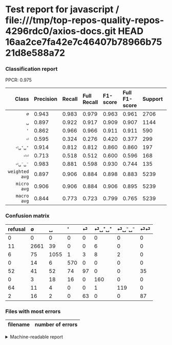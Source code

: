 # Test report for javascript / file:///tmp/top-repos-quality-repos-4296rdc0/axios-docs.git HEAD 16aa2ce7fa42e7c46407b78966b7521d8e588a72

### Classification report

PPCR: 0.975

| Class | Precision | Recall | Full Recall | F1-score | Full F1-score | Support | Full Support | PPCR |
|------:|:----------|:-------|:------------|:---------|:---------|:--------|:-------------|:-----|
| `∅` | 0.943| 0.983| 0.979| 0.963| 0.961| 2706| 2717| 0.996 |
| `␣` | 0.897| 0.922| 0.917| 0.909| 0.907| 1144| 1150| 0.995 |
| `'` | 0.862| 0.966| 0.966| 0.911| 0.911| 590| 590| 1.000 |
| `⏎` | 0.595| 0.324| 0.276| 0.420| 0.377| 299| 351| 0.852 |
| `⏎␣⁺␣⁺` | 0.914| 0.812| 0.812| 0.860| 0.860| 197| 197| 1.000 |
| `⏎⏎` | 0.713| 0.518| 0.512| 0.600| 0.596| 168| 170| 0.988 |
| `⏎␣⁻␣⁻` | 0.983| 0.881| 0.598| 0.930| 0.744| 135| 199| 0.678 |
| `weighted avg` | 0.897| 0.906| 0.884| 0.898| 0.883| 5239| 5374| 0.975 |
| `micro avg` | 0.906| 0.906| 0.884| 0.906| 0.895| 5239| 5374| 0.975 |
| `macro avg` | 0.844| 0.773| 0.723| 0.799| 0.765| 5239| 5374| 0.975 |

### Confusion matrix

|refusal|  ∅| ␣| '| ⏎| ⏎␣⁺␣⁺| ⏎␣⁻␣⁻| ⏎⏎| 
|:---|:---|:---|:---|:---|:---|:---|:---|
|0 |0 |0 |0 |0 |0 |0 |0 |
|11 |2661 |39 |0 |0 |6 |0 |0 |
|6 |75 |1055 |1 |3 |8 |2 |0 |
|0 |14 |6 |570 |0 |0 |0 |0 |
|52 |41 |52 |74 |97 |0 |0 |35 |
|0 |3 |18 |16 |0 |160 |0 |0 |
|64 |11 |4 |0 |0 |1 |119 |0 |
|2 |16 |2 |0 |63 |0 |0 |87 |

### Files with most errors

| filename | number of errors|
|:----:|:-----|

<details>
    <summary>Machine-readable report</summary>
```json
{
  "cl_report": {"\u0027": {"f1-score": 0.9112709832134291, "precision": 0.8623298033282905, "recall": 0.9661016949152542, "support": 590}, "macro avg": {"f1-score": 0.7990684385129929, "precision": 0.8440978197282155, "recall": 0.7725158373629755, "support": 5239}, "micro avg": {"f1-score": 0.9064707005153655, "precision": 0.9064707005153655, "recall": 0.9064707005153655, "support": 5239}, "weighted avg": {"f1-score": 0.8980826796609856, "precision": 0.8967757750525609, "recall": 0.9064707005153655, "support": 5239}, "\u2205": {"f1-score": 0.962909354079971, "precision": 0.9432825239276852, "recall": 0.983370288248337, "support": 2706}, "\u23ce": {"f1-score": 0.4199134199134199, "precision": 0.5950920245398773, "recall": 0.32441471571906355, "support": 299}, "\u23ce\u23ce": {"f1-score": 0.6000000000000001, "precision": 0.7131147540983607, "recall": 0.5178571428571429, "support": 168}, "\u23ce\u2423\u207a\u2423\u207a": {"f1-score": 0.8602150537634409, "precision": 0.9142857142857143, "recall": 0.8121827411167513, "support": 197}, "\u23ce\u2423\u207b\u2423\u207b": {"f1-score": 0.9296875000000001, "precision": 0.9834710743801653, "recall": 0.8814814814814815, "support": 135}, "\u2423": {"f1-score": 0.9094827586206897, "precision": 0.8971088435374149, "recall": 0.9222027972027972, "support": 1144}},
  "cl_report_full": {"\u0027": {"f1-score": 0.9112709832134291, "precision": 0.8623298033282905, "recall": 0.9661016949152542, "support": 590}, "macro avg": {"f1-score": 0.7652416885244191, "precision": 0.8440978197282155, "recall": 0.7230246720549737, "support": 5374}, "micro avg": {"f1-score": 0.8949401677188353, "precision": 0.9064707005153655, "recall": 0.8836992928917008, "support": 5374}, "weighted avg": {"f1-score": 0.8826077142698406, "precision": 0.8949163025436168, "recall": 0.8836992928917008, "support": 5374}, "\u2205": {"f1-score": 0.9609967497291442, "precision": 0.9432825239276852, "recall": 0.979389032020611, "support": 2717}, "\u23ce": {"f1-score": 0.377431906614786, "precision": 0.5950920245398773, "recall": 0.27635327635327633, "support": 351}, "\u23ce\u23ce": {"f1-score": 0.5958904109589042, "precision": 0.7131147540983607, "recall": 0.5117647058823529, "support": 170}, "\u23ce\u2423\u207a\u2423\u207a": {"f1-score": 0.8602150537634409, "precision": 0.9142857142857143, "recall": 0.8121827411167513, "support": 197}, "\u23ce\u2423\u207b\u2423\u207b": {"f1-score": 0.74375, "precision": 0.9834710743801653, "recall": 0.5979899497487438, "support": 199}, "\u2423": {"f1-score": 0.9071367153912294, "precision": 0.8971088435374149, "recall": 0.9173913043478261, "support": 1150}},
  "ppcr": 0.9748790472646074
}
```
</details>
